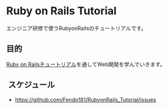 # Ruby on Rails Tutorial
エンジニア研修で使うRubyonRailsのチュートリアルです。

## 目的
[Ruby on Railsチュートリアル](https://railstutorial.jp/)を通してWeb開発を学んでいきます。

##  スケジュール

- https://github.com/Fendo181/RubyonRails_Tutorial/issues
